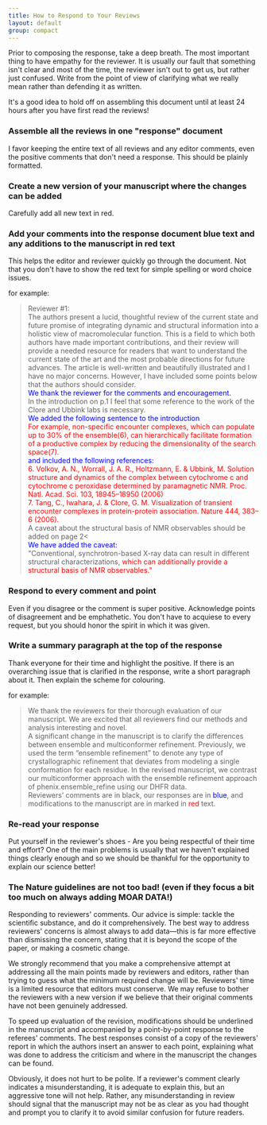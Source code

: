 ```yaml
---
title: How to Respond to Your Reviews
layout: default
group: compact
---
```


Prior to composing the response, take a deep breath. The most important thing to have empathy for the reviewer. It is usually our fault that something isn't clear and most of the time, the reviewer isn't out to get us, but rather just confused. Write from the point of view of clarifying what we really mean rather than defending it as written.

It's a good idea to hold off on assembling this document until at least 24 hours after you have first read the reviews!

### Assemble all the reviews in one "response" document

I favor keeping the entire text of all reviews and any editor comments, even the positive comments that don't need a response. This should be plainly formatted.

### Create a new version of your manuscript where the changes can be added

Carefully add all new text in red.

### Add your comments into the response document blue text and any additions to the manuscript in red text  

This helps the editor and reviewer quickly go through the document. Not that you don't have to show the red text for simple spelling or word choice issues.

for example:

> Reviewer #1:<br>
The authors present a lucid, thoughtful review of the current state and future promise of integrating dynamic and structural information into a holistic view of macromolecular function. This is a field to which both authors have made important contributions, and their review will provide a needed resource for readers that want to understand the current state of the art and the most probable directions for future advances. The article is well-written and beautifully illustrated and I have no major concerns. However, I have included some points below that the authors should consider.
<br><span style="color:blue">We thank the reviewer for the comments and encouragement.</span>
<br>In the introduction on p.1 I feel that some reference to the work of the Clore and Ubbink labs is necessary.
<br><span style="color:blue">We added the following sentence to the introduction</span>
<br><span style="color:red">For example, non-specific encounter complexes, which can populate up to 30% of the ensemble(6), can hierarchically facilitate formation of a productive complex by reducing the dimensionality of the search space(7).</span>
<br><span style="color:blue">and included the following references:</span>
<br><span style="color:red">6. Volkov, A. N., Worrall, J. A. R., Holtzmann, E. & Ubbink, M. Solution structure and dynamics of the complex between cytochrome c and cytochrome c peroxidase determined by paramagnetic NMR. Proc. Natl. Acad. Sci. 103, 18945–18950 (2006)<br>7. Tang, C., Iwahara, J. & Clore, G. M. Visualization of transient encounter complexes in protein-protein association. Nature 444, 383–6 (2006).</span><br>
A caveat about the structural basis of NMR observables should be added on page 2<
<br><span style="color:blue">We have added the caveat:</span><br>
"Conventional, synchrotron-based X-ray data can result in different structural characterizations, <span style="color:red"> which can additionally provide a structural basis of NMR observables."</span>

### Respond to every comment and point

Even if you disagree or the comment is super positive. Acknowledge points of disagreement and be emphathetic. You don't have to acquiese to every request, but you should honor the spirit in which it was given.

### Write a summary paragraph at the top of the response

Thank everyone for their time and highlight the positive.  If there is an overarching issue that is clarified in the response, write a short paragraph about it.  Then explain the scheme for colouring.

for example:

> We thank the reviewers for their thorough evaluation of our manuscript. We are excited that all reviewers find our methods and analysis interesting and novel.
<br> A significant change in the manuscript is to clarify the differences between ensemble and multiconformer refinement. Previously, we used the term “ensemble refinement” to denote any type of crystallographic refinement that deviates from modeling a single conformation for each residue. In the revised manuscript, we contrast our multiconformer approach with the ensemble refinement approach of phenix.ensemble_refine using our DHFR data.
<br> Reviewers’ comments are in black, our responses are in <span style="color:blue"> blue</span>, and modifications to the manuscript are in marked in <span style="color:red">red</span> text.

### Re-read your response

Put yourself in the reviewer's shoes - Are you being respectful of their time and effort? One of the main problems is usually that we haven't explained things clearly enough and so we should be thankful for the opportunity to explain our science better!

### The Nature guidelines are not too bad! (even if they focus a bit too much on always adding MOAR DATA!)

Responding to reviewers' comments. Our advice is simple: tackle the scientific substance, and do it comprehensively. The best way to address reviewers' concerns is almost always to add data—this is far more effective than dismissing the concern, stating that it is beyond the scope of the paper, or making a cosmetic change.

We strongly recommend that you make a comprehensive attempt at addressing all the main points made by reviewers and editors, rather than trying to guess what the minimum required change will be. Reviewers' time is a limited resource that editors must conserve. We may refuse to bother the reviewers with a new version if we believe that their original comments have not been genuinely addressed.

To speed up evaluation of the revision, modifications should be underlined in the manuscript and accompanied by a point-by-point response to the referees' comments. The best responses consist of a copy of the reviewers' report in which the authors insert an answer to each point, explaining what was done to address the criticism and where in the manuscript the changes can be found.

Obviously, it does not hurt to be polite. If a reviewer's comment clearly indicates a misunderstanding, it is adequate to explain this, but an aggressive tone will not help. Rather, any misunderstanding in review should signal that the manuscript may not be as clear as you had thought and prompt you to clarify it to avoid similar confusion for future readers.
